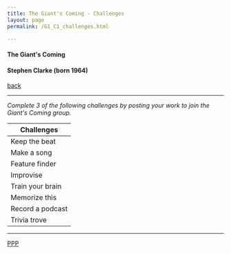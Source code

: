 ```yaml
---
title: The Giant's Coming - Challenges
layout: page
permalink: /G1_C1_challenges.html

---
```



#### The Giant's Coming

#### Stephen Clarke (born 1964)

[back](G1_C1)

***

*Complete 3 of the following challenges by posting your work to join the Giant's Coming group.*

| Challenges | 
| ------------ | 
| Keep the beat      |
| Make a song      |
| Feature finder	       |
|Improvise|
|Train your brain|
|Memorize this|
|Record a podcast|
|Trivia trove |


***



[PPP](https://itunes.apple.com/gb/app/abrsm-piano-practice-partner/id891238739?mt=8>)



